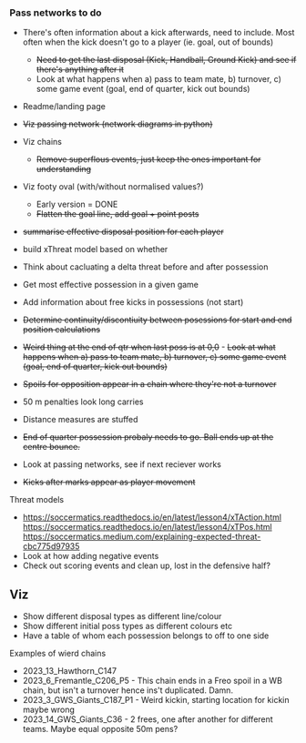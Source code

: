 ### Pass networks to do

 - There's often information about a kick afterwards, need to include. Most often when the kick doesn't go to a player (ie. goal, out of bounds)
      - ~~Need to get the last disposal (Kick, Handball, Ground Kick) and see if there's anything after it~~
      - Look at what happens when a) pass to team mate, b) turnover, c) some game event (goal, end of quarter, kick out bounds)

 - Readme/landing page
 - ~~Viz passing network (network diagrams in python)~~
 - Viz chains
    - ~~Remove superflous events, just keep the ones important for understanding~~
 - Viz footy oval (with/without normalised values?)
   - Early version = DONE
   - ~~Flatten the goal line, add goal + point posts~~
 - ~~summarise effective disposal position for each player~~
 - build xThreat model based on whether 
 - Think about cacluating a delta threat before and after possession
 - Get most effective possession in a given game
 - Add information about free kicks in possessions (not start)
 - ~~Determine continuity/discontiuity between posessions for start and end position calculations~~
 - ~~Weird thing at the end of qtr when last poss is at 0,0~~
       - ~~Look at what happens when a) pass to team mate, b) turnover, c) some game event (goal, end of quarter, kick out bounds)~~
 - ~~Spoils for opposition appear in a chain where they're not a turnover~~
 - 50 m penalties look long carries
 - Distance measures are stuffed
 - ~~End of quarter possession probaly needs to go. Ball ends up at the centre bounce.~~
 - Look at passing networks, see if next reciever works
 - ~~Kicks after marks appear as player movement~~

Threat models
 - https://soccermatics.readthedocs.io/en/latest/lesson4/xTAction.html
 https://soccermatics.readthedocs.io/en/latest/lesson4/xTPos.html
 https://soccermatics.medium.com/explaining-expected-threat-cbc775d97935
 - Look at how adding negative events
 - Check out scoring events and clean up, lost in the defensive half?

## Viz

- Show different disposal types as different line/colour
- Show different initial poss types as different colours etc
- Have a table of whom each possession belongs to off to one side



Examples of wierd chains
 - 2023_13_Hawthorn_C147
 - 2023_6_Fremantle_C206_P5 - This chain ends in a Freo spoil in a WB chain, but isn't a turnover hence ins't duplicated. Damn.
 - 2023_3_GWS_Giants_C187_P1 - Weird kickin, starting location for kickin maybe wrong
 - 2023_14_GWS_Giants_C36 - 2 frees, one after another for different teams. Maybe equal opposite 50m pens?